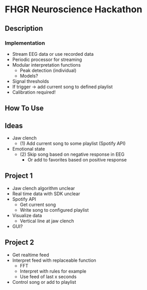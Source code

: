 # FHGR Neuroscience Hackathon

## Description
### Implementation
- Stream EEG data or use recorded data
- Periodic processor for streaming
- Modular interpretation functions
  - Peak detection (individual)
  - Models?
- Signal thresholds
- If trigger -> add current song to defined playlist
- Calibration required!

## How To Use

## Ideas
- Jaw clench
  - (1) Add current song to some playlist (Spotify API)
- Emotional state
  - (2) Skip song based on negative response in EEG
    - Or add to favorites based on positive response

## Project 1
- Jaw clench algorithm unclear
- Real time data with SDK unclear
- Spotify API
  - Get current song
  - Write song to configured playlist
- Visualize data
  - Vertical line at jaw clench
- GUI?

## Project 2
- Get realtime feed
- Interpret feed with replaceable function
  - FFT
  - Interpret with rules for example
  - Use feed of last x seconds
- Control song or add to playlist